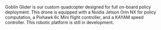 Goblin Glider is our custom quadcopter designed for full on-board policy deployment. This drone is equipped with a Nvidia Jetson Orin NX for policy computation, a Pixhawk 6c Mini flight controller, and a KAYAM speed controller. This robotic platform is still in development.

